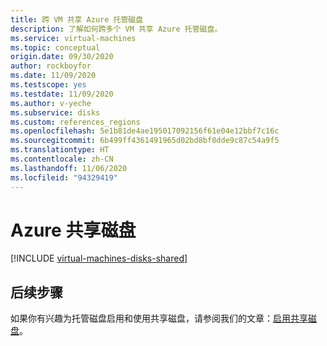 ```yaml
---
title: 跨 VM 共享 Azure 托管磁盘
description: 了解如何跨多个 VM 共享 Azure 托管磁盘。
ms.service: virtual-machines
ms.topic: conceptual
origin.date: 09/30/2020
author: rockboyfor
ms.date: 11/09/2020
ms.testscope: yes
ms.testdate: 11/09/2020
ms.author: v-yeche
ms.subservice: disks
ms.custom: references_regions
ms.openlocfilehash: 5e1b81de4ae195017092156f61e04e12bbf7c16c
ms.sourcegitcommit: 6b499ff4361491965d02bd8bf8dde9c87c54a9f5
ms.translationtype: HT
ms.contentlocale: zh-CN
ms.lasthandoff: 11/06/2020
ms.locfileid: "94329419"
---
```

<!--Verified successfully for PG notification-->
# <a name="azure-shared-disks"></a>Azure 共享磁盘

[!INCLUDE [virtual-machines-disks-shared](../../../includes/virtual-machines-disks-shared.md)]

## <a name="next-steps"></a>后续步骤

如果你有兴趣为托管磁盘启用和使用共享磁盘，请参阅我们的文章：[启用共享磁盘](../disks-shared-enable.md)。

<!-- Update_Description: new article about disks shared -->
<!--NEW.date: 11/09/2020-->